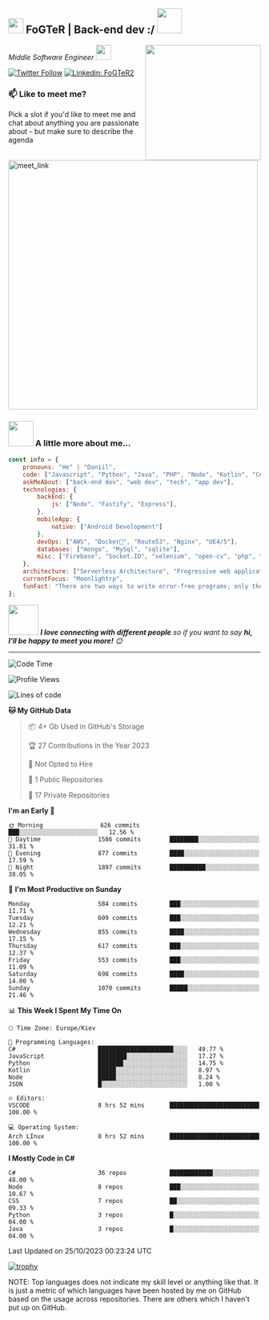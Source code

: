 <h2><img src="https://emojis.slackmojis.com/emojis/images/1531849430/4246/blob-sunglasses.gif?1531849430" width="30"/> FoGTeR | Back-end dev :/ <img src="https://media.giphy.com/media/12oufCB0MyZ1Go/giphy.gif" width="50"></h2>
<img align='right' src="https://media.giphy.com/media/M9gbBd9nbDrOTu1Mqx/giphy.gif" width="230">
<p><em>Middle Software Engineer <!--at <a href="">OneOrigin-->
</a><img src="https://media.giphy.com/media/WUlplcMpOCEmTGBtBW/giphy.gif" width="30"> 
</em></p>

[![Twitter Follow](https://img.shields.io/twitter/follow/misteranmol?label=Follow)](https://twitter.com/FoGTeR2)
[![Linkedin: FoGTeR2](https://img.shields.io/badge/-fogter2-blue?style=flat-square&logo=Linkedin&logoColor=white&link=https://www.linkedin.com/in/fogter2-p-singh/)](https://www.linkedin.com/in/%D0%B4%D0%B0%D0%BD%D1%8F-%D0%BD%D0%BE%D0%B2%D1%96%D0%BA%D0%BE%D0%B2-924ab7198/)


### 📫 Like to meet me?

Pick a slot if you'd like to meet me and chat about anything you are passionate about - but make sure to describe the agenda

<a href="https://calendly.com/fogter/30min" target="_blank"><img width="498" alt="meet_link" src="https://user-images.githubusercontent.com/15426564/144297439-f530f383-e73e-41e0-9914-a9b7d3f432e5.png"></a>

### <img src="https://media.giphy.com/media/VgCDAzcKvsR6OM0uWg/giphy.gif" width="50"> A little more about me...  

```javascript
const info = {
    pronouns: "He" | "Daniil",
    code: ["Javascript", "Python", "Java", "PHP", "Node", "Kotlin", "C#", "C++", "Java"],
    askMeAbout: ["back-end dev", "web dev", "tech", "app dev"],
    technologies: {
        backEnd: {
            js: ["Node", "Fastify", "Express"],
        },
        mobileApp: {
            native: ["Android Development"]
        },
        devOps: ["AWS", "Docker🐳", "Route53", "Nginx", "UE4/5"],
        databases: ["mongo", "MySql", "sqlite"],
        misc: ["Firebase", "Socket.IO", "selenium", "open-cv", "php", "SuiteApp"]
    },
    architecture: ["Serverless Architecture", "Progressive web applications", "Single page applications"],
    currentFocus: "Moonlightrp",
    funFact: "There are two ways to write error-free programs; only the third one works"
};
```

<img src="https://media.giphy.com/media/LnQjpWaON8nhr21vNW/giphy.gif" width="60"> <em><b>I love connecting with different people</b> so if you want to say <b>hi, I'll be happy to meet you more!</b> 😊</em>

---
![Code Time](http://img.shields.io/badge/Code%20Time-2%2C390%20hrs%2034%20mins-blue)

![Profile Views](http://img.shields.io/badge/Profile%20Views-442-blue)

![Lines of code](https://img.shields.io/badge/From%20Hello%20World%20I%27ve%20Written-4.8%20million%20lines%20of%20code-blue)

**🐱 My GitHub Data** 

> 📦 4+ Gb Used in GitHub's Storage 
 > 
> 🏆 27 Contributions in the Year 2023
 > 
> 🚫 Not Opted to Hire
 > 
> 📜 1 Public Repositories 
 > 
> 🔑 17 Private Repositories 
 > 
**I'm an Early 🐤** 

```text
🌞 Morning                626 commits         ███░░░░░░░░░░░░░░░░░░░░░░   12.56 % 
🌆 Daytime                1586 commits        ████████░░░░░░░░░░░░░░░░░   31.81 % 
🌃 Evening                877 commits         ████░░░░░░░░░░░░░░░░░░░░░   17.59 % 
🌙 Night                  1897 commits        ██████████░░░░░░░░░░░░░░░   38.05 % 
```
📅 **I'm Most Productive on Sunday** 

```text
Monday                   584 commits         ███░░░░░░░░░░░░░░░░░░░░░░   11.71 % 
Tuesday                  609 commits         ███░░░░░░░░░░░░░░░░░░░░░░   12.21 % 
Wednesday                855 commits         ████░░░░░░░░░░░░░░░░░░░░░   17.15 % 
Thursday                 617 commits         ███░░░░░░░░░░░░░░░░░░░░░░   12.37 % 
Friday                   553 commits         ███░░░░░░░░░░░░░░░░░░░░░░   11.09 % 
Saturday                 698 commits         ████░░░░░░░░░░░░░░░░░░░░░   14.00 % 
Sunday                   1070 commits        █████░░░░░░░░░░░░░░░░░░░░   21.46 % 
```


📊 **This Week I Spent My Time On** 

```text
🕑︎ Time Zone: Europe/Kiev

💬 Programming Languages: 
C#                       █████████████████████░░░░   49.77 %
JavaScript               ████████░░░░░░░░░░░░░░░░░   17.27 %
Python                   ███████░░░░░░░░░░░░░░░░░░   14.75 %
Kotlin                   █████░░░░░░░░░░░░░░░░░░░░   8.97 %
Node                     █████░░░░░░░░░░░░░░░░░░░░   8.24 %
JSON                     █░░░░░░░░░░░░░░░░░░░░░░░░   1.00 %

🔥 Editors: 
VSCODE                   8 hrs 52 mins       █████████████████████████   100.00 % 

💻 Operating System: 
Arch LInux               8 hrs 52 mins       █████████████████████████   100.00 % 
```

**I Mostly Code in C#** 

```text
C#                       36 repos            ████████████░░░░░░░░░░░░░   48.00 % 
Node                     8 repos             ███░░░░░░░░░░░░░░░░░░░░░░   10.67 % 
CSS                      7 repos             ██░░░░░░░░░░░░░░░░░░░░░░░   09.33 % 
Python                   3 repos             █░░░░░░░░░░░░░░░░░░░░░░░░   04.00 % 
Java                     3 repos             █░░░░░░░░░░░░░░░░░░░░░░░░   04.00 % 
```




 Last Updated on 25/10/2023 00:23:24 UTC

[![trophy](https://github-profile-trophy.vercel.app/?username=FoGTeR&theme=onedark)](https://github.com/FoGTeR/github-profile-trophy)

NOTE: Top languages does not indicate my skill level or anything like that. It is just a metric of which languages have been hosted by me on GitHub based on the usage across repositories. There are others which I haven't put up on GitHub.
